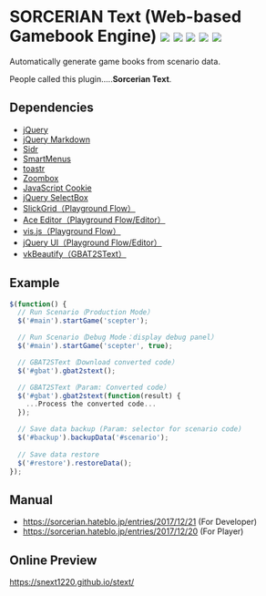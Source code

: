 # SORCERIAN Text (Web-based Gamebook Engine) ![](https://img.shields.io/github/v/release/snext1220/stext) ![](https://img.shields.io/github/repo-size/snext1220/stext) ![](https://img.shields.io/github/last-commit/snext1220/stext) ![](https://img.shields.io/github/release-date/snext1220/stext) ![](https://img.shields.io/twitter/follow/snext1220?label=Follow)

Automatically generate game books from scenario data.

People called this plugin.....**Sorcerian Text**.

## Dependencies

- [jQuery](https://jquery.com/)
- [jQuery Markdown](https://github.com/taknakamu/jquery-markdown)
- [Sidr](https://www.berriart.com/sidr/)
- [SmartMenus](https://www.smartmenus.org/)
- [toastr](https://github.com/CodeSeven/toastr)
- [Zoombox](http://grafikart.github.io/Zoombox/)
- [JavaScript Cookie](https://github.com/js-cookie/js-cookie)
- [jQuery SelectBox](https://github.com/marcj/jquery-selectBox)
- [SlickGrid（Playground Flow）](https://slickgrid.net/)
- [Ace Editor（Playground Flow/Editor）](https://ace.c9.io/)
- [vis.js（Playground Flow）](https://visjs.org/)
- [jQuery UI（Playground Flow/Editor）](https://jqueryui.com/)
- [vkBeautify（GBAT2SText）](https://github.com/vkiryukhin/vkBeautify)

## Example

```javascript
$(function() {
  // Run Scenario（Production Mode）
  $('#main').startGame('scepter');

  // Run Scenario（Debug Mode：display debug panel）
  $('#main').startGame('scepter', true);

  // GBAT2SText（Download converted code）
  $('#gbat').gbat2stext();

  // GBAT2SText（Param: Converted code）
  $('#gbat').gbat2stext(function(result) {
    ...Process the converted code...
  });

  // Save data backup (Param: selector for scenario code)
  $('#backup').backupData('#scenario');
  
  // Save data restore
  $('#restore').restoreData();
});
```

## Manual

+ https://sorcerian.hateblo.jp/entries/2017/12/21 (For Developer)
+ https://sorcerian.hateblo.jp/entries/2017/12/20 (For Player)

## Online Preview

https://snext1220.github.io/stext/
